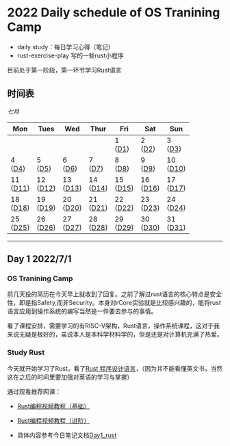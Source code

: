 # 2022 Daily schedule of OS Tranining Camp

- daily study：每日学习心得（笔记）
- rust-exercise-play 写的一些rust小程序

目前处于第一阶段，第一环节学习Rust语言


## 时间表

*七月*

| Mon               | Tues              | Wed                          | Thur                         | Fri                          | Sat               | Sun               |
| ----------------- | ----------------- | ---------------------------- | ---------------------------- | ---------------------------- | ----------------- | ----------------- |
|                   |                   |                   |                   | 1 <br> ([D1](#day-1-202271)) | 2 <br> ([D2](#day-2-202272)) | 3 <br> ([D3](#day-3-202273)) | 
|4 <br> ([D4](#day-4-202274)) | 5 <br> ([D5](#day-5-202275)) | 6 <br> ([D6](#day-6-202276)) | 7 <br> ([D7](#day-7-202277)) | 8 <br> ([D8](#day-8-202278))       | 9 <br> ([D9](#day-9-202279))            | 10 <br> ([D10](#day-10-2022710))         | 
|11  <br>  ([D11](#day-11-2022711))             | 12      <br>    ([D12](#day-12-2022712))       | 13    <br>    ([D13](#day-13-2022713))             | 14         <br>    ([D14](#day-14-2020711))        | 15        <br>    ([D15](#day-15-2022715))                    | 16    <br>     ([D16](#day-16-2022716))                       | 17    <br>      ([D17](#day-17-2022717))                       |
|18    <br>    ([D18](#day-18-2020718))            | 19   <br>     ([D19](#day-19-2022719))            | 20   <br>    ([D20](#day-20-2022720))            | 21       <br>    ([D21](#day-21-2022721))         | 22     <br>    ([D22](#day-22-2022722))                         | 23     <br>    ([D23](#day-23-2022723))                         | 24    <br>    ([D24](#day-24-2022724))                        | 
|25      <br>    ([D25](#day-25-2022725))             | 26         <br>    ([D26](#day-26-2022726))           | 27         <br>    ([D27](#day-27-2022727))           | 28       <br>    ([D28](#day-28-2022728))           | 29         <br>    ([D29](#day-29-2022729))                    | 30        <br>    ([D30](#day-30-2022730))                     | 31     <br>    ([D31](#day-31-2022731))                           |

------

## Day 1 2022/7/1

### OS Tranining Camp

前几天投的简历在今天早上就收到了回复。之前了解过rust语言的核心特点是安全性，即是指Safety,而非Security。本身对rCore实验就是比较感兴趣的，能将rust语言应用到操作系统的编写当然是一件要去参与的事情。

看了课程安排，需要学习的有RISC-V架构，Rust语言，操作系统课程，这对于我来说无疑是极好的，虽说本人是本科学材料学的，但是还是对计算机充满了热爱。

### Study Rust

今天就开始学习了Rust，看了[Rust 程序设计语言](https://kaisery.github.io/trpl-zh-cn/)，（因为并不能看懂英文书，当然这在之后的时间里要加强对英语的学习与掌握）

通过观看推荐网课：

- [Rust编程视频教程（基础）](https://www.bilibili.com/video/BV1xJ411B79h?p=1&vd_source=1247df552269232c9b6af3ff5c9f0868)

- [Rust编程视频教程（进阶）](https://www.bilibili.com/video/BV1FJ411Y71o?spm_id_from=333.999.0.0)

- 具体内容参考今日笔记文档[Day1_rust](daily_study/Day1_rust.md)

